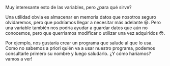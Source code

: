 Muy interesante esto de las variables, pero ¿para qué sirve? 

Una utilidad obvia es almacenar en memoria datos que nosotros seguro olvidaremos, pero que podríamos llegar a necesitar más adelante  :satisfied:. Pero una variable también nos podría ayudar a guardar  datos que aún no conocemos, pero que querríamos modificar o utilizar una vez adquiridos :flushed:. 

Por ejemplo, nos gustaría crear un programa que salude al que lo usa. Como no sabemos a priori quién va a usar nuestro programa, podemos consultarle primero su nombre y luego saludarlo. ¿Y cómo haríamos? vamos a ver!